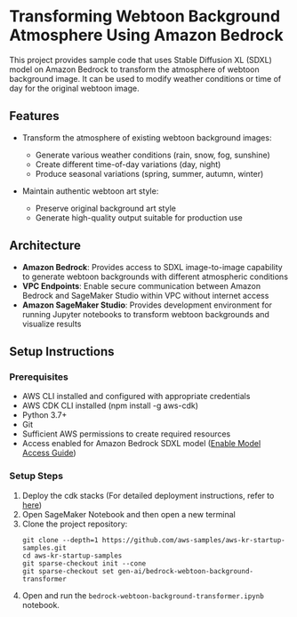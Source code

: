 # Transforming Webtoon Background Atmosphere Using Amazon Bedrock

This project provides sample code that uses Stable Diffusion XL (SDXL) model on Amazon Bedrock to transform the atmosphere of webtoon background image. It can be used to modify weather conditions or time of day for the original webtoon image.

## Features

- Transform the atmosphere of existing webtoon background images:
    - Generate various weather conditions (rain, snow, fog, sunshine)
    - Create different time-of-day variations (day, night)
    - Produce seasonal variations (spring, summer, autumn, winter)

- Maintain authentic webtoon art style:
    - Preserve original background art style
    - Generate high-quality output suitable for production use

## Architecture
- **Amazon Bedrock**: Provides access to SDXL image-to-image capability to generate webtoon backgrounds with different atmospheric conditions
- **VPC Endpoints**: Enable secure communication between Amazon Bedrock and SageMaker Studio within VPC without internet access
- **Amazon SageMaker Studio**: Provides development environment for running Jupyter notebooks to transform webtoon backgrounds and visualize results


## Setup Instructions

### Prerequisites
- AWS CLI installed and configured with appropriate credentials
- AWS CDK CLI installed (npm install -g aws-cdk)
- Python 3.7+
- Git
- Sufficient AWS permissions to create required resources
- Access enabled for Amazon Bedrock SDXL model ([Enable Model Access Guide](https://docs.aws.amazon.com/ko_kr/bedrock/latest/userguide/model-access-modify.html))

### Setup Steps
1. Deploy the cdk stacks (For detailed deployment instructions, refer to [here](cdk_stacks/README.md))
2. Open SageMaker Notebook and then open a new terminal
3. Clone the project repository:
    ```
    git clone --depth=1 https://github.com/aws-samples/aws-kr-startup-samples.git
    cd aws-kr-startup-samples
    git sparse-checkout init --cone
    git sparse-checkout set gen-ai/bedrock-webtoon-background-transformer
    ```
4. Open and run the `bedrock-webtoon-background-transformer.ipynb` notebook.